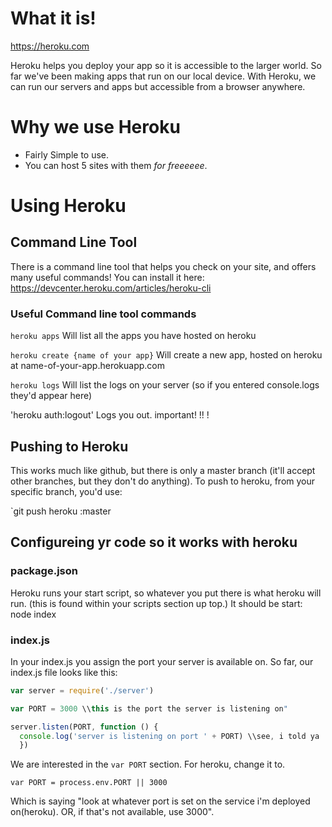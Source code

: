 <!-- Title: Heroku Overview -->
<!-- Subtitle: An Overview of, you guessed it, Heroku! -->

# What it is!
https://heroku.com

Heroku helps you deploy your app so it is accessible to the larger world.  So far we've been making apps that run on our local device.  With Heroku, we can run our servers and apps but accessible from a browser anywhere.

# Why we use Heroku
- Fairly Simple to use.
- You can host 5 sites with them _for freeeeee_.

# Using Heroku

## Command Line Tool
There is a command line tool that helps you check on your site, and offers many useful commands!
You can install it here: https://devcenter.heroku.com/articles/heroku-cli

### Useful Command line tool commands

`heroku apps`
Will list all the apps you have hosted on heroku

`heroku create {name of your app}`
Will create a new app, hosted on heroku at name-of-your-app.herokuapp.com

`heroku logs`
Will list the logs on your server (so if you entered console.logs they'd appear here)

'heroku auth:logout'
Logs you out. important! !! ! 

## Pushing to Heroku

This works much like github, but there is only a master branch (it'll accept other branches, but they don't do anything).  To push to heroku, from your specific branch, you'd use:

`git push heroku <your-branch-name>:master

## Configureing yr code so it works with heroku
### package.json
Heroku runs your start script, so whatever you put there is what heroku will run. (this is found within your scripts section up top.)  It should be start: node index

### index.js

In your index.js you assign the port your server is available on.  So far, our index.js file looks like this:
```js
var server = require('./server')

var PORT = 3000 \\this is the port the server is listening on"

server.listen(PORT, function () {
  console.log('server is listening on port ' + PORT) \\see, i told ya
  })
```

We are interested in the `var PORT` section.  For heroku, change it to.

`var PORT = process.env.PORT || 3000`

Which is saying "look at whatever port is set on the service i'm deployed on(heroku).  OR, if that's not available, use 3000". 


